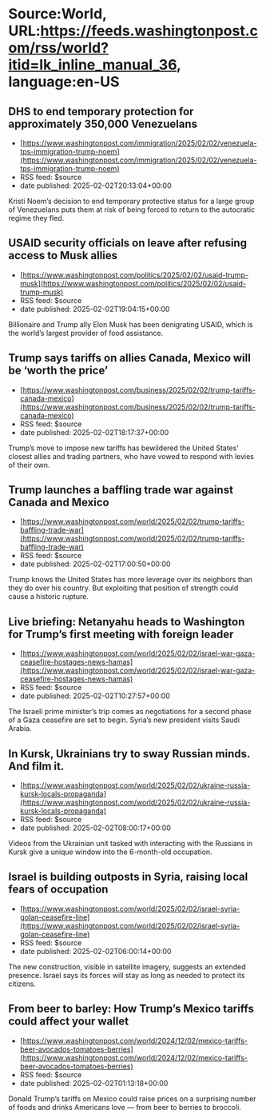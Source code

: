 # Source:World, URL:https://feeds.washingtonpost.com/rss/world?itid=lk_inline_manual_36, language:en-US

## DHS to end temporary protection for approximately 350,000 Venezuelans
 - [https://www.washingtonpost.com/immigration/2025/02/02/venezuela-tps-immigration-trump-noem](https://www.washingtonpost.com/immigration/2025/02/02/venezuela-tps-immigration-trump-noem)
 - RSS feed: $source
 - date published: 2025-02-02T20:13:04+00:00

Kristi Noem’s decision to end temporary protective status for a large group of Venezuelans puts them at risk of being forced to return to the autocratic regime they fled.

## USAID security officials on leave after refusing access to Musk allies
 - [https://www.washingtonpost.com/politics/2025/02/02/usaid-trump-musk](https://www.washingtonpost.com/politics/2025/02/02/usaid-trump-musk)
 - RSS feed: $source
 - date published: 2025-02-02T19:04:15+00:00

Billionaire and Trump ally Elon Musk has been denigrating USAID, which is the world’s largest provider of food assistance.

## Trump says tariffs on allies Canada, Mexico will be ‘worth the price’
 - [https://www.washingtonpost.com/business/2025/02/02/trump-tariffs-canada-mexico](https://www.washingtonpost.com/business/2025/02/02/trump-tariffs-canada-mexico)
 - RSS feed: $source
 - date published: 2025-02-02T18:17:37+00:00

Trump’s move to impose new tariffs has bewildered the United States’ closest allies and trading partners, who have vowed to respond with levies of their own.

## Trump launches a baffling trade war against Canada and Mexico
 - [https://www.washingtonpost.com/world/2025/02/02/trump-tariffs-baffling-trade-war](https://www.washingtonpost.com/world/2025/02/02/trump-tariffs-baffling-trade-war)
 - RSS feed: $source
 - date published: 2025-02-02T17:00:50+00:00

Trump knows the United States has more leverage over its neighbors than they do over his country. But exploiting that position of strength could cause a historic rupture.

## Live briefing: Netanyahu heads to Washington for Trump’s first meeting with foreign leader
 - [https://www.washingtonpost.com/world/2025/02/02/israel-war-gaza-ceasefire-hostages-news-hamas](https://www.washingtonpost.com/world/2025/02/02/israel-war-gaza-ceasefire-hostages-news-hamas)
 - RSS feed: $source
 - date published: 2025-02-02T10:27:57+00:00

The Israeli prime minister’s trip comes as negotiations for a second phase of a Gaza ceasefire are set to begin. Syria’s new president visits Saudi Arabia.

## In Kursk, Ukrainians try to sway Russian minds. And film it.
 - [https://www.washingtonpost.com/world/2025/02/02/ukraine-russia-kursk-locals-propaganda](https://www.washingtonpost.com/world/2025/02/02/ukraine-russia-kursk-locals-propaganda)
 - RSS feed: $source
 - date published: 2025-02-02T08:00:17+00:00

Videos from the Ukrainian unit tasked with interacting with the Russians in Kursk give a unique window into the 6-month-old occupation.

## Israel is building outposts in Syria, raising local fears of occupation
 - [https://www.washingtonpost.com/world/2025/02/02/israel-syria-golan-ceasefire-line](https://www.washingtonpost.com/world/2025/02/02/israel-syria-golan-ceasefire-line)
 - RSS feed: $source
 - date published: 2025-02-02T06:00:14+00:00

The new construction, visible in satellite imagery, suggests an extended presence. Israel says its forces will stay as long as needed to protect its citizens.

## From beer to barley: How Trump’s Mexico tariffs could affect your wallet
 - [https://www.washingtonpost.com/world/2024/12/02/mexico-tariffs-beer-avocados-tomatoes-berries](https://www.washingtonpost.com/world/2024/12/02/mexico-tariffs-beer-avocados-tomatoes-berries)
 - RSS feed: $source
 - date published: 2025-02-02T01:13:18+00:00

Donald Trump’s tariffs on Mexico could raise prices on a surprising number of foods and drinks Americans love — from beer to berries to broccoli.

